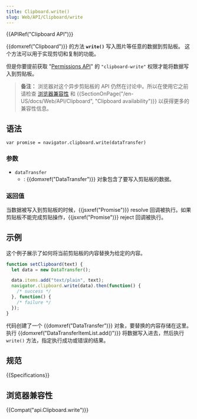 ```yaml
---
title: Clipboard.write()
slug: Web/API/Clipboard/write
---
```

{{APIRef("Clipboard API")}}

{{domxref("Clipboard")}} 的方法 **`write()`** 写入图片等任意的数据到剪贴板。 这个方法可以用于实现剪切和复制的功能。

但是你要提前获取 "[Permissions API](/zh-CN/docs/Web/API/Permissions_API)" 的 `"clipboard-write"` 权限才能将数据写入到剪贴板。

> **备注：** 浏览器对这个异步剪贴板的 API 仍然在讨论中。所以在使用它之前请检查 [浏览器兼容性](#浏览器兼容性) 和 {{SectionOnPage("/en-US/docs/Web/API/Clipboard", "Clipboard availability")}} 以获得更多的兼容性信息。

## 语法

```
var promise = navigator.clipboard.write(dataTransfer)
```

### 参数

- `dataTransfer`
  - : {{domxref("DataTransfer")}} 对象包含了要写入剪贴板的数据。

### 返回值

当数据被写入到剪贴板的时候，{{jsxref("Promise")}} resolve 回调被执行。如果剪贴板不能完成剪贴操作，{{jsxref("Promise")}} reject 回调被执行。

## 示例

这个例子展示了如何将当前剪贴板的内容替换为给定的内容。

```js
function setClipboard(text) {
  let data = new DataTransfer();

  data.items.add("text/plain", text);
  navigator.clipboard.write(data).then(function() {
    /* success */
  }, function() {
    /* failure */
  });
}
```

代码创建了一个 {{domxref("DataTransfer")}} 对象，要替换的内容存储在这里。执行 {{domxref("DataTransferItemList.add()")}} 将数据写入进去，然后执行 `write()` 方法，指定执行成功或错误的结果。

## 规范

{{Specifications}}

## 浏览器兼容性

{{Compat("api.Clipboard.write")}}

